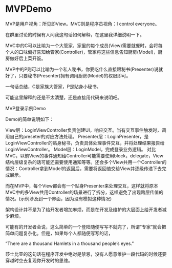 # MVPDemo

MVP是用户视角：所见即View。MVC则是程序员视角：I control everyone。

在群里讨论的时候有人问我这句话如何解释，在这里我详细说明一下。

MVC中的C可以比喻为一个大管家，家里的每个成员(View)需要就餐时，会将每个人的口味偏好告知给管家(Controller)，管家将这些信息告知厨房(Model)，厨房做好后上菜开饭。

MVP中的P则可以比喻为一个私人秘书，你要吃什么直接跟秘书(Presenter)说就好了，只要秘书(Presenter)拥有调用厨房(Model)的权限即可。

一句话总结，C是家族大管家，P是贴身小秘书。

可能这里解释的还是不太清楚，还是直接用代码来说明吧。

MVP登录示例Demo

Demo的简单说明如下：

View层：LoginViewController负责创建UI，响应交互。当有交互事件触发时，调用自己的preseter的对应方法处理。
Presenter层：LoginPresenter，是LoginViewController的贴身秘书，负责具体处理事件交互，并将处理结果报告给LoginViewController。
Model层：LoginModel，完成登录业务逻辑。
对比MVC，以前View的事件通知给Controller可能需要使用block，delegate，View结构层级复杂的话可能还需要使用通知等等。还会多个View共用一个Controller的情况：Controller拿到Model的返回后，需要将返回值交给View并逐级传递下去完成展示。

而在MVP中，每个View都会有一个贴身Presenter来处理交互，这样就将原本MVC中的多View共用Controller的场景进行了拆分，这样避免了出现跨层传值的情况。(示例涉及到一个界面，因为没有模拟这种情况)

架构设计并不是为了给开发者增加麻烦，而是在开发及维护的大层面上给开发者减少麻烦。

可能有的开发者会说，这么简单的一个登陆随便写写不就完了，所谓”专家”就会把简单问题复杂化。但是，如果每个人都随便写写的话，

“There are a thousand Hamlets in a thousand people’s eyes.”

莎士比亚的这句话在程序开发中绝对是禁忌，没有人愿意维护一段代码的时候还要穿越时空去复现你开发时的思维。
